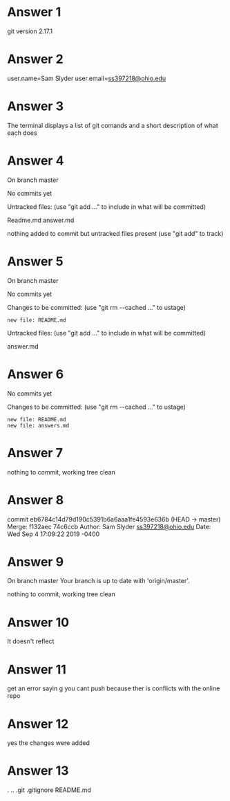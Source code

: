 # Answer 1
git version 2.17.1

# Answer 2
user.name=Sam Slyder
user.email=ss397218@ohio.edu

# Answer 3
The terminal displays a list of git comands and a short description of what each does

# Answer 4
On branch master 

No commits yet

Untracked files: 
 (use "git add <file>..." to include in what will be committed)

 Readme.md
 answer.md

 nothing added to commit but untracked files present (use "git add" to track)

 # Answer 5
 On branch master 

No commits yet

Changes to be committed:
  (use "git rm --cached <file>..." to ustage)

    new file: README.md

Untracked files: 
 (use "git add <file>..." to include in what will be committed)

 answer.md
# Answer 6
No commits yet

Changes to be committed:
  (use "git rm --cached <file>..." to ustage)

    new file: README.md
    new file: answers.md

# Answer 7
nothing to commit, working tree clean

# Answer 8
commit eb6784c14d79d190c5391b6a6aaa1fe4593e636b (HEAD -> master)
Merge: f132aec 74c6ccb
Author: Sam Slyder <ss397218@ohio.edu>
Date:   Wed Sep 4 17:09:22 2019 -0400

# Answer 9
On branch master
Your branch is up to date with 'origin/master'.

nothing to commit, working tree clean


# Answer 10
It doesn't reflect

# Answer 11
get an error sayin g you cant push because ther is conflicts with the online repo

# Answer 12
yes the changes were added

# Answer 13
.  ..  .git  .gitignore  README.md